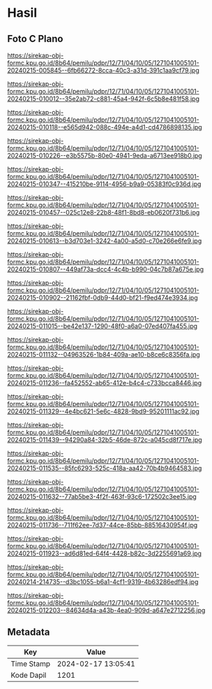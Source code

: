 # Hasil

## Foto C Plano

https://sirekap-obj-formc.kpu.go.id/8b64/pemilu/pdpr/12/71/04/10/05/1271041005101-20240215-005845--6fb66272-8cca-40c3-a31d-391c1aa9cf79.jpg

https://sirekap-obj-formc.kpu.go.id/8b64/pemilu/pdpr/12/71/04/10/05/1271041005101-20240215-010012--35e2ab72-c881-45a4-942f-6c5b8e481f58.jpg

https://sirekap-obj-formc.kpu.go.id/8b64/pemilu/pdpr/12/71/04/10/05/1271041005101-20240215-010118--e565d942-088c-494e-a4d1-cd4786898135.jpg

https://sirekap-obj-formc.kpu.go.id/8b64/pemilu/pdpr/12/71/04/10/05/1271041005101-20240215-010226--e3b5575b-80e0-4941-9eda-a6713ee918b0.jpg

https://sirekap-obj-formc.kpu.go.id/8b64/pemilu/pdpr/12/71/04/10/05/1271041005101-20240215-010347--415210be-9114-4956-b9a9-05383f0c936d.jpg

https://sirekap-obj-formc.kpu.go.id/8b64/pemilu/pdpr/12/71/04/10/05/1271041005101-20240215-010457--025c12e8-22b8-48f1-8bd8-eb0620f731b6.jpg

https://sirekap-obj-formc.kpu.go.id/8b64/pemilu/pdpr/12/71/04/10/05/1271041005101-20240215-010613--b3d703e1-3242-4a00-a5d0-c70e266e6fe9.jpg

https://sirekap-obj-formc.kpu.go.id/8b64/pemilu/pdpr/12/71/04/10/05/1271041005101-20240215-010807--449af73a-dcc4-4c4b-b990-04c7b87a675e.jpg

https://sirekap-obj-formc.kpu.go.id/8b64/pemilu/pdpr/12/71/04/10/05/1271041005101-20240215-010902--21162fbf-0db9-44d0-bf21-f9ed474e3934.jpg

https://sirekap-obj-formc.kpu.go.id/8b64/pemilu/pdpr/12/71/04/10/05/1271041005101-20240215-011015--be42e137-1290-48f0-a6a0-07ed407fa455.jpg

https://sirekap-obj-formc.kpu.go.id/8b64/pemilu/pdpr/12/71/04/10/05/1271041005101-20240215-011132--04963526-1b84-409a-ae10-b8ce6c8356fa.jpg

https://sirekap-obj-formc.kpu.go.id/8b64/pemilu/pdpr/12/71/04/10/05/1271041005101-20240215-011236--fa452552-ab65-412e-b4c4-c733bcca8446.jpg

https://sirekap-obj-formc.kpu.go.id/8b64/pemilu/pdpr/12/71/04/10/05/1271041005101-20240215-011329--4e4bc621-5e6c-4828-9bd9-95201111ac92.jpg

https://sirekap-obj-formc.kpu.go.id/8b64/pemilu/pdpr/12/71/04/10/05/1271041005101-20240215-011439--94290a84-32b5-46de-872c-a045cd8f717e.jpg

https://sirekap-obj-formc.kpu.go.id/8b64/pemilu/pdpr/12/71/04/10/05/1271041005101-20240215-011535--85fc6293-525c-418a-aa42-70b4b9464583.jpg

https://sirekap-obj-formc.kpu.go.id/8b64/pemilu/pdpr/12/71/04/10/05/1271041005101-20240215-011632--77ab5be3-4f2f-463f-93c6-172502c3ee15.jpg

https://sirekap-obj-formc.kpu.go.id/8b64/pemilu/pdpr/12/71/04/10/05/1271041005101-20240215-011736--711f62ee-7d37-44ce-85bb-88516430954f.jpg

https://sirekap-obj-formc.kpu.go.id/8b64/pemilu/pdpr/12/71/04/10/05/1271041005101-20240215-011923--ad6d81ed-64f4-4428-b82c-3d2255691a69.jpg

https://sirekap-obj-formc.kpu.go.id/8b64/pemilu/pdpr/12/71/04/10/05/1271041005101-20240214-214735--d3bc1055-b6a1-4cf1-9319-4b63286edf94.jpg

https://sirekap-obj-formc.kpu.go.id/8b64/pemilu/pdpr/12/71/04/10/05/1271041005101-20240215-012203--84634d4a-a43b-4ea0-909d-a647e2712256.jpg


## Metadata

| Key        | Value               |
| ---------- | ------------------- |
| Time Stamp | 2024-02-17 13:05:41 |
| Kode Dapil | 1201                |




